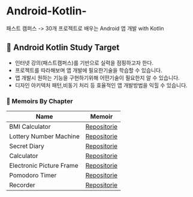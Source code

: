 # Android-Kotlin-
패스트 캠퍼스 -> 30개 프로젝트로 배우는 Android 앱 개발 with Kotlin
## 🤖 Android Kotlin Study Target
- 인터넷 강의(패스트캠퍼스)를 기반으로 실력을 점핑하고자 한다.
- 프로젝트를 따라해보며 앱 개발에 필요한기술을 학습할 수 있습니다.
- 앱 개발시 원하는 기능을 구현하기위해 어떤기술이 필요한지 알 수 있습니다.
- 디자인 아키텍처 패턴,비동기 처리 등 효율적인 앱 개발방법을 익힐 수 있습니다.

### 📂 Memoirs By Chapter
  
|Name|Memoir|
|---|---|
BMI Calculator|[Repositorie](https://github.com/Mammom/Android-Kotlin-/blob/main/Retrospect/Chapter2_1.md)
Lottery Number Machine|[Repositorie](https://github.com/Mammom/Android-Kotlin-/blob/main/Retrospect/Chapter2_2.md)
Secret Diary|[Repositorie](https://github.com/Mammom/Android-Kotlin-/blob/main/Retrospect/Chapter2_3.md)
Calculator|[Repositorie](https://github.com/Mammom/Android-Kotlin-/blob/main/Retrospect/Chapter2_4.md)
Electronic Picture Frame |[Repositorie](https://github.com/Mammom/Android-Kotlin-/blob/main/Retrospect/Chapter2_5.md)
Pomodoro Timer |[Repositorie](https://github.com/Mammom/Android-Kotlin-/blob/main/Retrospect/Chapter2_6.md)
Recorder |[Repositorie](https://github.com/Mammom/Android-Kotlin-/blob/main/Retrospect/Chapter2_7.md)
